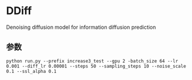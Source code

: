 # DDiff
Denoising diffusion model for information diffusion prediction

## 参数

```shell
python run.py --prefix increase3_test --gpu 2 -batch_size 64 --lr 0.001 --diff_lr 0.00001 --steps 50 --sampling_steps 10 --noise_scale 0.1 --ssl_alpha 0.1
```
